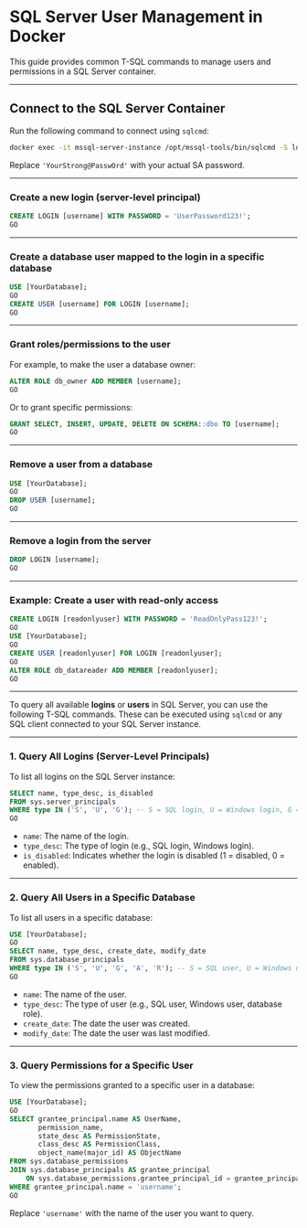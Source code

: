 # SQL Server User Management in Docker

This guide provides common T-SQL commands to manage users and permissions in a SQL Server container.

---

## Connect to the SQL Server Container

Run the following command to connect using `sqlcmd`:

```bash
docker exec -it mssql-server-instance /opt/mssql-tools/bin/sqlcmd -S localhost -U sa -P 'YourStrong@PasswOrd'
```

Replace `'YourStrong@PasswOrd'` with your actual SA password.

---

### Create a new login (server-level principal)

```sql
CREATE LOGIN [username] WITH PASSWORD = 'UserPassword123!';
GO
```

---

### Create a database user mapped to the login in a specific database

```sql
USE [YourDatabase];
GO
CREATE USER [username] FOR LOGIN [username];
GO
```

---

### Grant roles/permissions to the user

For example, to make the user a database owner:

```sql
ALTER ROLE db_owner ADD MEMBER [username];
GO
```

Or to grant specific permissions:

```sql
GRANT SELECT, INSERT, UPDATE, DELETE ON SCHEMA::dbo TO [username];
GO
```

---

### Remove a user from a database

```sql
USE [YourDatabase];
GO
DROP USER [username];
GO
```

---

### Remove a login from the server

```sql
DROP LOGIN [username];
GO
```

---

### Example: Create a user with read-only access

```sql
CREATE LOGIN [readonlyuser] WITH PASSWORD = 'ReadOnlyPass123!';
GO
USE [YourDatabase];
GO
CREATE USER [readonlyuser] FOR LOGIN [readonlyuser];
GO
ALTER ROLE db_datareader ADD MEMBER [readonlyuser];
GO
```

---

To query all available **logins** or **users** in SQL Server, you can use the following T-SQL commands. These can be executed using `sqlcmd` or any SQL client connected to your SQL Server instance.

---

### 1. **Query All Logins (Server-Level Principals)**

To list all logins on the SQL Server instance:

```sql
SELECT name, type_desc, is_disabled
FROM sys.server_principals
WHERE type IN ('S', 'U', 'G'); -- S = SQL login, U = Windows login, G = Windows group
GO
```

- `name`: The name of the login.
- `type_desc`: The type of login (e.g., SQL login, Windows login).
- `is_disabled`: Indicates whether the login is disabled (1 = disabled, 0 = enabled).

---

### 2. **Query All Users in a Specific Database**

To list all users in a specific database:

```sql
USE [YourDatabase];
GO
SELECT name, type_desc, create_date, modify_date
FROM sys.database_principals
WHERE type IN ('S', 'U', 'G', 'A', 'R'); -- S = SQL user, U = Windows user, G = Windows group, A = Application role, R = Database role
GO
```

- `name`: The name of the user.
- `type_desc`: The type of user (e.g., SQL user, Windows user, database role).
- `create_date`: The date the user was created.
- `modify_date`: The date the user was last modified.

---

### 3. **Query Permissions for a Specific User**

To view the permissions granted to a specific user in a database:

```sql
USE [YourDatabase];
GO
SELECT grantee_principal.name AS UserName,
       permission_name,
       state_desc AS PermissionState,
       class_desc AS PermissionClass,
       object_name(major_id) AS ObjectName
FROM sys.database_permissions
JOIN sys.database_principals AS grantee_principal
    ON sys.database_permissions.grantee_principal_id = grantee_principal.principal_id
WHERE grantee_principal.name = 'username';
GO
```

Replace `'username'` with the name of the user you want to query.
